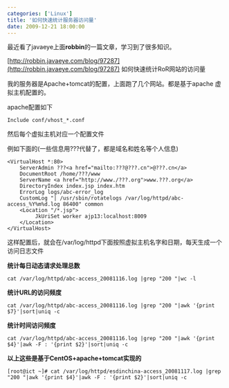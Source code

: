 ```yaml
---
categories: ['Linux']
title: '如何快速统计服务器访问量'
date: 2009-12-21 18:00:00
---
```


最近看了javaeye上面**robbin**的一篇文章，学习到了很多知识。

[http://robbin.javaeye.com/blog/97287](http://robbin.javaeye.com/blog/97287) 如何快速统计RoR网站的访问量

我的服务器是Apache+tomcat的配置，上面跑了几个网站。都是基于apache 虚拟主机配置的。

apache配置如下

```
Include conf/vhost_*.conf
```

然后每个虚拟主机对应一个配置文件

例如下面的(一些信息用???代替了，都是域名和姓名等个人信息)

```
<VirtualHost *:80>
    ServerAdmin ???<a href="mailto:???@???.cn">@???.cn</a>
    DocumentRoot /home/???/www
    ServerName <a href="http://www./???.org">www.???.org</a>
    DirectoryIndex index.jsp index.htm
    ErrorLog logs/abc-error_log
    CustomLog "| /usr/sbin/rotatelogs /var/log/httpd/abc-access_%Y%m%d.log 86400" common
    <Location "/*.jsp">
         JkUriSet worker ajp13:localhost:8009
    </Location>
</VirtualHost>
```

这样配置后，就会在/var/log/httpd下面按照虚拟主机名字和日期，每天生成一个访问日志文件

**统计每日动态请求处理总数**

```
cat /var/log/httpd/abc-access_20081116.log |grep "200 "|wc -l
```

**统计URL的访问频度**

```
cat /var/log/httpd/abc-access_20081116.log |grep "200 "|awk '{print $7}'|sort|uniq -c
```

**统计时间访问频度**

```
cat /var/log/httpd/abc-access_20081116.log |grep "200 "|awk '{print $4}'|awk -F : '{print $2}'|sort|uniq -c
```

**以上这些是基于CentOS+apache+tomcat实现的**

```
[root@ict ~]# cat /var/log/httpd/esdinchina-access_20081117.log |grep "200 "|awk '{print $4}'|awk -F : '{print $2}'|sort|uniq -c
```

